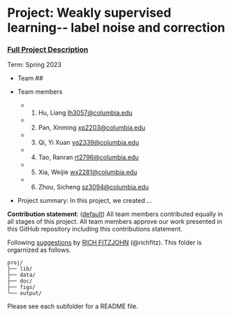# Project: Weakly supervised learning-- label noise and correction


### [Full Project Description](doc/project3_desc.md)

Term: Spring 2023

+ Team ##
+ Team members
	+ 1. Hu, Liang lh3057@columbia.edu
	+ 2. Pan, Xinming xp2203@columbia.edu
	+ 3. Qi, Yi Xuan yq2339@columbia.edu
	+ 4. Tao, Ranran rt2796@columbia.edu
	+ 5. Xia, Weijie wx2281@columbia.edu
	+ 6. Zhou, Sicheng sz3094@columbia.edu

+ Project summary: In this project, we created ...
	

**Contribution statement**: ([default](doc/a_note_on_contributions.md)) All team members contributed equally in all stages of this project. All team members approve our work presented in this GitHub repository including this contributions statement. 

Following [suggestions](http://nicercode.github.io/blog/2013-04-05-projects/) by [RICH FITZJOHN](http://nicercode.github.io/about/#Team) (@richfitz). This folder is orgarnized as follows.

```
proj/
├── lib/
├── data/
├── doc/
├── figs/
└── output/
```

Please see each subfolder for a README file.
